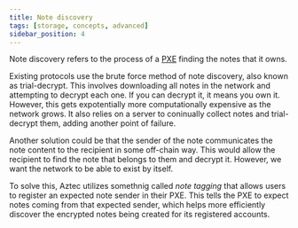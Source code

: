 ```yaml
---
title: Note discovery
tags: [storage, concepts, advanced]
sidebar_position: 4
---
```



Note discovery refers to the process of a [PXE](../../pxe/index.md) finding the notes that it owns.

Existing protocols use the brute force method of note discovery, also known as trial-decrypt. This involves downloading all notes in the network and attempting to decrypt each one. If you can decrypt it, it means you own it. However, this gets expotentially more computationally expensive as the network grows. It also relies on a server to coninually collect notes and trial-decrypt them, adding another point of failure. 

Another solution could be that the sender of the note communicates the note content to the recipient in some off-chain way. This would allow the recipient to find the note that belongs to them and decrypt it. However, we want the network to be able to exist by itself.

To solve this, Aztec utilizes somethnig called *note tagging* that allows users to register an expected note sender in their PXE. This tells the PXE to expect notes coming from that expected sender, which helps more efficiently discover the encrypted notes being created for its registered accounts.


